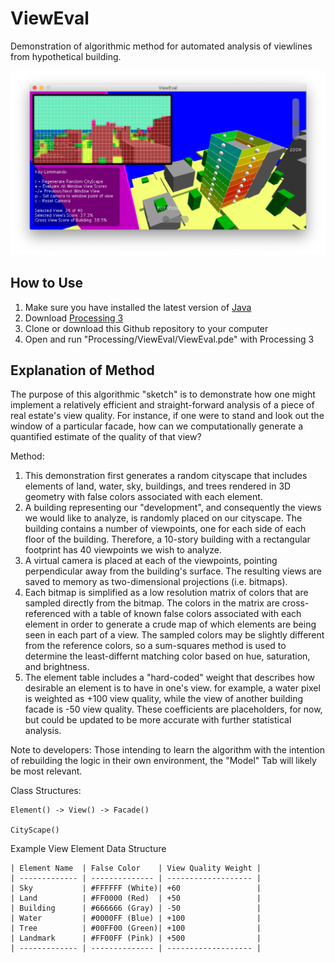 # ViewEval
Demonstration of algorithmic method for automated analysis of viewlines from hypothetical building.

![Viewline Evaluation by Ira Winder](screenshots/screenshot2.png?raw=true "Viewline Evaluation by Ira Winder")

## How to Use

1. Make sure you have installed the latest version of [Java](https://www.java.com/verify/)
2. Download [Processing 3](https://processing.org/download/)
3. Clone or download this Github repository to your computer
4. Open and run "Processing/ViewEval/ViewEval.pde" with Processing 3

## Explanation of Method

 The purpose of this algorithmic "sketch" is to demonstrate how 
 one might implement a relatively efficient and straight-forward
 analysis of a piece of real estate's view quality. For instance,
 if one were to stand and look out the window of a particular 
 facade, how can we computationally generate a quantified 
 estimate of the quality of that view?
 
 Method:

 1. This demonstration first generates a random cityscape that 
    includes elements of land, water, sky, buildings, and trees 
    rendered in 3D geometry with false colors associated with 
    each element. 
 2. A building representing our "development", and consequently 
    the views we would like to analyze, is randomly placed on 
    our cityscape. The building contains a number of viewpoints, 
    one for each side of each floor of the building. Therefore,
    a 10-story building with a rectangular footprint has 40 
    viewpoints we wish to analyze.
 3. A virtual camera is placed at each of the viewpoints, 
    pointing perpendicular away from the building's surface. 
    The resulting views are saved to memory as two-dimensional 
    projections (i.e. bitmaps).
 4. Each bitmap is simplified as a low resolution matrix of
    colors that are sampled directly from the bitmap. The 
    colors in the matrix are cross-referenced with a table
    of known false colors associated with each element in order
    to generate a crude map of which elements are being seen in
    each part of a view. The sampled colors may be slightly
    different from the reference colors, so a sum-squares method
    is used to determine the least-differnt matching color based
    on hue, saturation, and brightness.
 5. The element table includes a "hard-coded" weight that 
    describes how desirable an element is to have in one's view.
    for example, a water pixel is weighted as +100 view quality,
    while the view of another building facade is -50 view quality.
    These coefficients are placeholders, for now, but could be 
    updated to be more accurate with further statistical analysis.

 Note to developers: Those intending to learn the algorithm with 
 the intention of rebuilding the logic in their own environment, 
 the "Model" Tab will likely be most relevant.

 Class Structures:

    Element() -> View() -> Facade()
                   
    CityScape()
    
 Example View Element Data Structure
 
    | Element Name  | False Color    | View Quality Weight |
    | ------------- | -------------- | ------------------- |
    | Sky           | #FFFFFF (White)| +60                 |
    | Land          | #FF0000 (Red)  | +50                 |
    | Building      | #666666 (Gray) | -50                 |
    | Water         | #0000FF (Blue) | +100                |
    | Tree          | #00FF00 (Green)| +100                |
    | Landmark      | #FF00FF (Pink) | +500                |
    | ------------- | -------------- | ------------------- |
